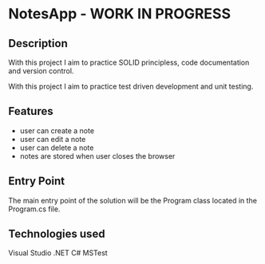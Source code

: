 # NotesApp - WORK IN PROGRESS

## Description

With this project I aim to practice SOLID principless, code documentation and version control.

With this project I aim to practice test driven development and unit testing.

## Features

- user can create a note
- user can edit a note
- user can delete a note
- notes are stored when user closes the browser


## Entry Point

The main entry point of the solution will be the Program class located in the Program.cs file.

## Technologies used

Visual Studio
.NET
C#
MSTest
